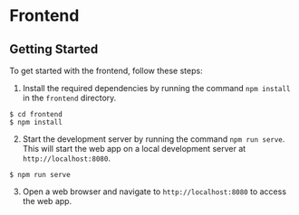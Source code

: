 # Frontend

## Getting Started

To get started with the frontend, follow these steps:

1. Install the required dependencies by running the command `npm install` in the `frontend` directory.

```
$ cd frontend
$ npm install
```

2. Start the development server by running the command `npm run serve`. This will start the web app on a local development server at `http://localhost:8080`.

```
$ npm run serve
```

3. Open a web browser and navigate to `http://localhost:8080` to access the web app.




